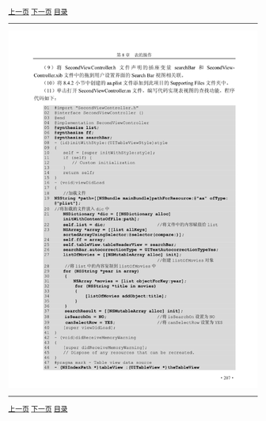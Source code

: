 [上一页](218.md) [下一页](220.md) [目录](../README.md)

***

![219](../images/219.png)

***

[上一页](218.md) [下一页](220.md) [目录](../README.md)